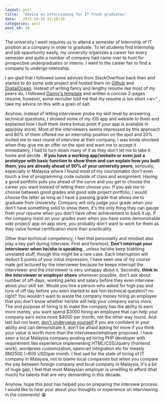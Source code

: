 ```yaml
---
layout: post
title:  "Advice on interviewing for IT fresh graduates"
date:   2015-10-16 22:10:10
categories: post
post_id: 18
---
```


The university I went requires us to attend a semester of Internship of IT position at a company in order to graduate. To let students find internship and job opportunity easily, my university organizes a career fair every semester and quite a number of company had came over to hunt for prospective undergraduates or interns. I went to the career fair to find a company to undergo internship.

I am glad that I followed some advices from StackOverflow back then and started to do some side project and hosted them on [Github](https://github.com/cupnoodle) and [DigitalOcean](https://www.digitalocean.com/?refcode=f7f1b47b1fff). Instead of writing fancy and lengthy resume like most of my peers do, I followed [Danny's template](http://www.dannychoo.com/en/post/26413/How+to+write+a+resume.html) and written a concise 2-pages resume, however, some recruiter told me that my resume is too short =w=" , take my advice on this with a grain of salt.  

Anyhow, instead of letting interviewer probe my skill level by answering technical questions, I showed some of my iOS app and website to them and explained how I built them (extra bonus point if your app is available in app/play store). Most of the interviewers seems impressed by this approach and 80% of them offered me an internship position on the spot and 20% invited me to next round of interview at their company, I was kinda shocked when they give me an offer on the spot and want me to accept it immediately, I had to turn down many of it as they don't let me to take it home and decide . **If you have a working app/website or even just a prototype with basic function to show them and can explain how you built them, you are already ahead of 90% of your university peers**, seriously, especially in Malaysia where I found most of my coursemates don't even touch a line of programming code outside of class and assignment. Having a good portfolio puts you ahead of the curve and you get to choose the career you want instead of letting them choose you. If you ask me to choose between good grades and good side project portfolio, I would choose the latter as long as I have a passing grade that allows me to graduate from University. Company will only judge your grade when you don't have something solid to show them, it's the only thing they can gauge from your resume when you don't have other achievement to back it up. If the company insist on your grades even when you have some demonstrable side project/ app on app store, you probably don't want to work for them as they value formal certification more than practicality.  

Other than technical competency, I feel that personality and mindset also play a key part during interview. First and foremost, **Don't interrupt your interviewer when he/she is speaking** , unless he/she keep blabbing unrelated stuff, though this might be a rare case. Each interruption will deduct 5 points of your initial impression, I have seen one of my course mate got lectured by the interviewer because he keeps interrupt the interviewer and the interviewer is very unhappy about it. Secondly, **think in the interviewer or employer shoes** whenever possible, don't ask about number of off-days, working perks and salary before they even interview about your skill set. Would you hire a person who asked for high pay and tons of off day before you even started to ask him technical question? no right? You wouldn't want to waste the company money hiring an employee that you don't know whether he/she will help your company earns more. The end purpose of hiring is to make the company has the ability to earn more money, you want spend $3000 hiring an employee that can help your company earn extra more $4000 per month, not the other way round.  And last but not least, [don't undervalue yourself](http://www.kalzumeus.com/2012/01/23/salary-negotiation/) if you are confident in your ability and can demonstrate it, don't be afraid asking for more if you think your value is worth more than the interviewer/employer proposed. I have seen a local Malaysia company posting ad hiring PHP developer with requirement like experience implementing HTML/CSS/Jquery (frontend work), wordpress customization, opencart  integration etc for measly RM2500 (~600 USD)per month. I feel sad for the state of hiring of IT company in Malaysia, not to blame local companies but when you compare the pay between foreign company and local company in Malaysia, it's a bit of huge gap, I feel that most Malaysian employer is unwilling to afford (that much) for talents that are very demanding in this decade.  

Anyhow, hope this post has helped you on preparing the interview process. I would like to hear your about your thoughts or experience on interviewing in the comments! 😁


